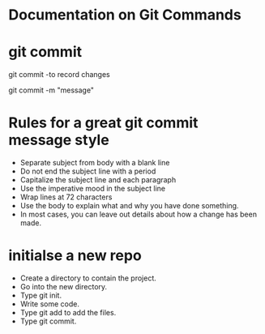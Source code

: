 # Documentation on Git Commands

# git commit

git commit -to record changes

git commit -m "message"

# Rules for a great git commit message style

- Separate subject from body with a blank line
- Do not end the subject line with a period
- Capitalize the subject line and each paragraph
- Use the imperative mood in the subject line
- Wrap lines at 72 characters
- Use the body to explain what and why you have done something.
- In most cases, you can leave out details about how a change has been made.

# initialse a new repo

- Create a directory to contain the project.
- Go into the new directory.
- Type git init.
- Write some code.
- Type git add to add the files.
- Type git commit.